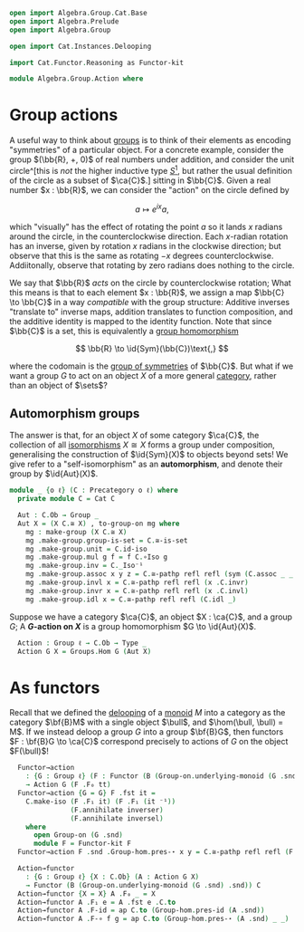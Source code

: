 ```agda
open import Algebra.Group.Cat.Base
open import Algebra.Prelude
open import Algebra.Group

open import Cat.Instances.Delooping

import Cat.Functor.Reasoning as Functor-kit

module Algebra.Group.Action where
```

<!--
```agda
open Functor
```
-->

# Group actions

A useful way to think about [groups] is to think of their elements as
encoding "symmetries" of a particular object. For a concrete example,
consider the group $(\bb{R}, +, 0)$ of real numbers under addition, and
consider the unit circle^[this is _not_ the higher inductive type [$S^1$],
but rather the usual definition of the circle as a subset of $\ca{C}$.]
sitting in $\bb{C}$. Given a real number $x : \bb{R}$, we can consider
the "action" on the circle defined by

[groups]: Algebra.Group.html
[$S^1$]: 1Lab.HIT.S1.html

$$
a \mapsto e^{ix}a\text{,}
$$

which "visually" has the effect of rotating the point $a$ so it lands
$x$ radians around the circle, in the counterclockwise direction. Each
$x$-radian rotation has an inverse, given by rotation $x$ radians in the
clockwise direction; but observe that this is the same as rotating $-x$
degrees counterclockwise. Addiitonally, observe that rotating by zero
radians does nothing to the circle.

We say that $\bb{R}$ _acts_ on the circle by counterclockwise rotation;
What this means is that to each element $x : \bb{R}$, we assign a map
$\bb{C} \to \bb{C}$ in a way _compatible_ with the group structure:
Additive inverses "translate to" inverse maps, addition translates to
function composition, and the additive identity is mapped to the
identity function. Note that since $\bb{C}$ is a set, this is
equivalently a [group homomorphism]

$$
\bb{R} \to \id{Sym}(\bb{C})\text{,}
$$

where the codomain is the [group of symmetries] of $\bb{C}$. But what if
we want a group $G$ to act on an object $X$ of a more general
[category], rather than an object of $\sets$?

[group homomorphism]: Algebra.Group.html#group-homomorphisms
[group of symmetries]: Algebra.Group.html#symmetric-groups
[category]: Cat.Base.html

## Automorphism groups

The answer is that, for an object $X$ of some category $\ca{C}$, the
collection of all [isomorphisms] $X \cong X$ forms a group under
composition, generalising the construction of $\id{Sym}(X)$ to objects
beyond sets! We give refer to a "self-isomorphism" as an
**automorphism**, and denote their group by $\id{Aut}(X)$.

[isomorphisms]: Cat.Morphism.html#isos

```agda
module _ {o ℓ} (C : Precategory o ℓ) where
  private module C = Cat C

  Aut : C.Ob → Group _
  Aut X = (X C.≅ X) , to-group-on mg where
    mg : make-group (X C.≅ X)
    mg .make-group.group-is-set = C.≅-is-set
    mg .make-group.unit = C.id-iso
    mg .make-group.mul g f = f C.∘Iso g
    mg .make-group.inv = C._Iso⁻¹
    mg .make-group.assoc x y z = C.≅-pathp refl refl (sym (C.assoc _ _ _))
    mg .make-group.invl x = C.≅-pathp refl refl (x .C.invr)
    mg .make-group.invr x = C.≅-pathp refl refl (x .C.invl)
    mg .make-group.idl x = C.≅-pathp refl refl (C.idl _)
```

Suppose we have a category $\ca{C}$, an object $X : \ca{C}$, and a group
$G$; A **$G$-action on $X$** is a group homomorphism $G \to
\id{Aut}(X)$.

```agda
  Action : Group ℓ → C.Ob → Type _
  Action G X = Groups.Hom G (Aut X)
```

# As functors

Recall that we defined the [delooping] of a [monoid] $M$ into a category
as the category $\bf{B}M$ with a single object $\bull$, and $\hom(\bull,
\bull) = M$. If we instead deloop a group $G$ into a group $\bf{B}G$,
then functors $F : \bf{B}G \to \ca{C}$ correspond precisely to actions
of $G$ on the object $F(\bull)$!

[delooping]: Cat.Instances.Delooping.html
[monoid]: Algebra.Monoid.html

```agda
  Functor→action
    : {G : Group ℓ} (F : Functor (B (Group-on.underlying-monoid (G .snd) .snd)) C)
    → Action G (F .F₀ tt)
  Functor→action {G = G} F .fst it =
    C.make-iso (F .F₁ it) (F .F₁ (it ⁻¹))
               (F.annihilate inverser)
               (F.annihilate inversel)
    where
      open Group-on (G .snd)
      module F = Functor-kit F
  Functor→action F .snd .Group-hom.pres-⋆ x y = C.≅-pathp refl refl (F .F-∘ _ _)

  Action→functor
    : {G : Group ℓ} {X : C.Ob} (A : Action G X)
    → Functor (B (Group-on.underlying-monoid (G .snd) .snd)) C
  Action→functor {X = X} A .F₀ _ = X
  Action→functor A .F₁ e = A .fst e .C.to
  Action→functor A .F-id = ap C.to (Group-hom.pres-id (A .snd))
  Action→functor A .F-∘ f g = ap C.to (Group-hom.pres-⋆ (A .snd) _ _)
```
